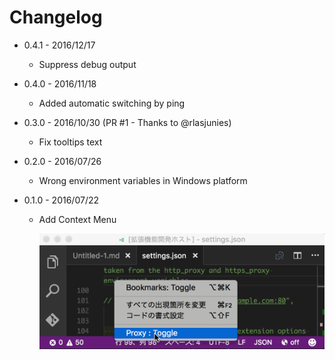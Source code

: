 ﻿# Changelog

* 0.4.1 - 2016/12/17
  * Suppress debug output

* 0.4.0 - 2016/11/18
  * Added automatic switching by ping

* 0.3.0 - 2016/10/30 (PR #1 - Thanks to @rlasjunies)
  * Fix tooltips text 

* 0.2.0 - 2016/07/26 
  * Wrong environment variables in Windows platform

* 0.1.0 - 2016/07/22 
  * Add Context Menu

    ![alt](images/proxy_context.gif)
